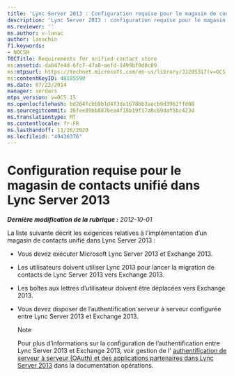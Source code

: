 ```yaml
---
title: 'Lync Server 2013 : Configuration requise pour le magasin de contacts unifié'
description: 'Lync Server 2013 : configuration requise pour le magasin de contacts unifié'
ms.reviewer: ''
ms.author: v-lanac
author: lanachin
f1.keywords:
- NOCSH
TOCTitle: Requirements for unified contact store
ms:assetid: dab47e4d-6fc7-47a8-aefd-1499bf0d8c89
ms:mtpsurl: https://technet.microsoft.com/en-us/library/JJ205317(v=OCS.15)
ms:contentKeyID: 48185590
ms.date: 07/23/2014
manager: serdars
mtps_version: v=OCS.15
ms.openlocfilehash: bd264fcbb9b1d4f3da1678bb3aacb9d3962ffd08
ms.sourcegitcommit: 36fee89bb887bea4f18b19f17a8c69daf5bc423d
ms.translationtype: MT
ms.contentlocale: fr-FR
ms.lasthandoff: 11/26/2020
ms.locfileid: "49436376"
---
```

# <a name="requirements-for-unified-contact-store-in-lync-server-2013"></a>Configuration requise pour le magasin de contacts unifié dans Lync Server 2013

<div data-xmlns="http://www.w3.org/1999/xhtml">

<div class="topic" data-xmlns="http://www.w3.org/1999/xhtml" data-msxsl="urn:schemas-microsoft-com:xslt" data-cs="https://msdn.microsoft.com/">

<div data-asp="https://msdn2.microsoft.com/asp">



</div>

<div id="mainSection">

<div id="mainBody">

<span> </span>

_**Dernière modification de la rubrique :** 2012-10-01_

La liste suivante décrit les exigences relatives à l’implémentation d’un magasin de contacts unifié dans Lync Server 2013 :

  - Vous devez exécuter Microsoft Lync Server 2013 et Exchange 2013.

  - Les utilisateurs doivent utiliser Lync 2013 pour lancer la migration de contacts de Lync Server 2013 vers Exchange 2013.

  - Les boîtes aux lettres d’utilisateur doivent être déplacées vers Exchange 2013.

  - Vous devez disposer de l’authentification serveur à serveur configurée entre Lync Server 2013 et Exchange 2013.
    
    <div>
    

    > [!NOTE]  
    > Pour plus d’informations sur la configuration de l’authentification entre Lync Server 2013 et Exchange 2013, voir gestion de l' <A href="lync-server-2013-managing-server-to-server-authentication-oauth-and-partner-applications.md">authentification de serveur à serveur (OAuth) et des applications partenaires dans Lync Server 2013</A> dans la documentation opérations.

    
    </div>

</div>

<span> </span>

</div>

</div>

</div>

